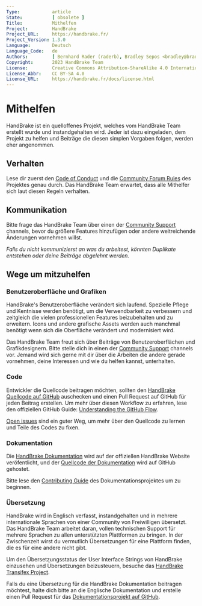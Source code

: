 ```yaml
---
Type:            article
State:           [ obsolete ]
Title:           Mithelfen
Project:         HandBrake
Project_URL:     https://handbrake.fr/
Project_Version: 1.3.0
Language:        Deutsch
Language_Code:   de
Authors:         [ Bernhard Rader (raderb), Bradley Sepos <bradley@bradleysepos.com> (BradleyS) ]
Copyright:       2023 HandBrake Team
License:         Creative Commons Attribution-ShareAlike 4.0 International
License_Abbr:    CC BY-SA 4.0
License_URL:     https://handbrake.fr/docs/license.html
---
```


Mithelfen
============

HandBrake ist ein quelloffenes Projekt, welches vom HandBrake Team erstellt wurde und instandgehalten wird. Jeder ist dazu eingeladen, dem Projekt zu helfen und Beiträge die diesen simplen Vorgaben folgen, werden eher angenommen.

## Verhalten

Lese dir zuerst den [Code of Conduct](https://github.com/HandBrake/HandBrake/blob/master/CODE_OF_CONDUCT.md) und die [Community Forum Rules](https://forum.handbrake.fr/app.php/rules) des Projektes genau durch. Das HandBrake Team erwartet, dass alle Mithelfer sich laut diesen Regeln verhalten.

## Kommunikation

Bitte frage das HandBrake Team über einen der [Community Support](../help/community-support.html) channels, bevor du größere Features hinzufügen oder andere weitreichende Änderungen vornehmen willst.

*Falls du nicht kommunizierst an was du arbeitest, könnten Duplikate entstehen oder deine Beiträge abgelehnt werden.*

## Wege um mitzuhelfen

### Benutzeroberfläche und Grafiken

HandBrake's Benutzeroberfläche verändert sich laufend. Spezielle Pflege und Kentnisse werden benötigt, um die Verwendbarkeit zu verbessern und zeitgleich die vielen professionellen Features beizubehalten und zu erweitern. Icons und andere grafische Assets werden auch manchmal benötigt wenn sich die Oberfläche verändert und modernisiert wird.

Das HandBrake Team freut sich über Beiträge von Benutzeroberflächen und Grafikdesignern. Bitte stelle dich in einen der [Community Support](../help/community-support.html) channels vor. Jemand wird sich gerne mit dir über die Arbeiten die andere gerade vornehmen, deine Interessen und wie du helfen kannst, unterhalten.

### Code
Entwickler die Quellcode beitragen möchten, sollten den [HandBrake Quellcode auf GitHub](https://github.com/HandBrake/HandBrake) auschecken und einen Pull Request auf GitHub für jeden Beitrag erstellen. Um mehr über diesen Workflow zu erfahren, lese den offiziellen GitHub Guide: [Understanding the GitHub Flow](https://guides.github.com/introduction/flow/).

[Open issues](https://github.com/HandBrake/HandBrake/issues) sind ein guter Weg, um mehr über den Quellcode zu lernen und Teile des Codes zu fixen.

### Dokumentation

Die [HandBrake Dokumentation](https://handbrake.fr/docs/) wird auf der offiziellen HandBrake Website veröfentlicht, und der [Quellcode der Dokumentation](https://github.com/HandBrake/HandBrake-docs) wird auf GitHub gehostet.

Bitte lese den [Contributing Guide](https://github.com/HandBrake/HandBrake-docs/blob/master/CONTRIBUTING.markdown) des Dokumentationsprojektes um zu beginnen.

### Übersetzung

HandBrake wird in Englisch verfasst, instandgehalten und in mehrere internationale Sprachen von einer Community von Freiwilligen übersetzt. Das HandBrake Team arbeitet daran, vollen technischen Support für mehrere Sprachen zu allen unterstützten Plattformen zu bringen. In der Zwischenzeit wirst du vermutlich Übersetzungen für eine Plattform finden, die es für eine andere nicht gibt.

Um den Übersetzungsstatus der User Interface Strings von HandBrake einzusehen und Übersetzungen beizusteuern, besuche das [HandBrake Transifex Project](https://www.transifex.com/HandBrakeProject/public/).

Falls du eine Übersetzung für die HandBrake Dokumentation beitragen möchtest, halte dich bitte an die Englische Dokumentation und erstelle einen Pull Request für das [Dokumentationsprojekt auf GitHub](https://github.com/HandBrake/HandBrake-docs).
